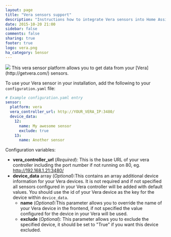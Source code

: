```yaml
---
layout: page
title: "Vera sensors support"
description: "Instructions how to integrate Vera sensors into Home Assistant."
date: 2015-10-20 21:00
sidebar: false
comments: false
sharing: true
footer: true
logo: vera.png
ha_category: Sensor
---
```


<img src='/images/supported_brands/vera.png' class='brand pull-right' />
This vera sensor platform allows you to get data from your [Vera](http://getvera.com/) sensors.

To use your Vera sensor in your installation, add the following to your `configuration.yaml` file:

```yaml
# Example configuration.yaml entry
sensor:
  platform: vera
  vera_controller_url: http://YOUR_VERA_IP:3480/
  device_data:
    12:
      name: My awesome sensor
      exclude: true
    13:
      name: Another sensor
```

Configuration variables:

- **vera_controller_url** (*Required*): This is the base URL of your vera controller including the port number if not running on 80, eg. http://192.168.1.21:3480/
- **device_data** array (*Optional*):This contains an array additional device information for your Vera devices. It is not required and if not specified all sensors configured in your Vera controller will be added with default values. You should use the id of your Vera device as the key for the device within `device_data`.
  - **name** (*Optional*):This parameter allows you to override the name of your Vera device in the frontend, if not specified the value configured for the device in your Vera will be used.
  - **exclude** (*Optional*): This parameter allows you to exclude the specified device, it should be set to "True" if you want this device excluded.
